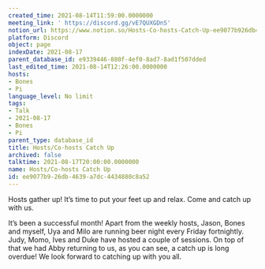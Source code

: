 ```yaml
---
created_time: 2021-08-14T11:59:00.0000000
meeting_link: ' https://discord.gg/vE7QUXGDnS'
notion_url: https://www.notion.so/Hosts-Co-hosts-Catch-Up-ee9077b926db4639a7dc4434880c8a52
platform: Discord
object: page
indexDate: 2021-08-17
parent_database_id: e9339446-880f-4ef0-8ad7-8ad1f507dded
last_edited_time: 2021-08-14T12:26:00.0000000
hosts:
- Bones
- Pi
language_level: No limit
tags:
- Talk
- 2021-08-17
- Bones
- Pi
parent_type: database_id
title: Hosts/Co-hosts Catch Up
archived: false
talktime: 2021-08-17T20:00:00.0000000
name: Hosts/Co-hosts Catch Up
id: ee9077b9-26db-4639-a7dc-4434880c8a52
---
```









Hosts gather up! It’s time to put your feet up and relax. Come and catch up with us.

It’s been a successful month! Apart from the weekly hosts, Jason, Bones and myself, Uya and Milo are running beer night every Friday fortnightly. Judy, Momo, Ives and Duke have hosted a couple of sessions. On top of that we had Abby returning to us, as you can see, a catch up is long overdue! We look forward to catching up with you all.

















